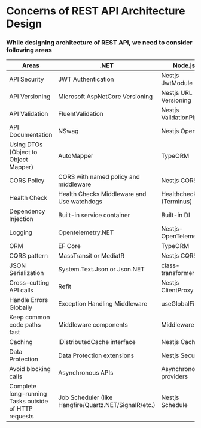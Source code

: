 # Concerns of REST API Architecture Design
### While designing architecture of REST API, we need to consider following areas
| Areas	| .NET	| Node.js	|
| ----- | ----- | -----	| 
| API	Security	|	JWT Authentication	| Nestjs JwtModule	|	 
| API Versioning	|	Microsoft AspNetCore Versioning	| Nestjs URL Versioning |
| API Validation	|	FluentValidation	|	Nestjs ValidationPipe |
| API Documentation	|	NSwag	| Nestjs OpenApi |
| Using DTOs (Object to Object Mapper)	|	AutoMapper	|	TypeORM |
| CORS Policy	|	CORS with named policy and middleware	|	Nestjs CORS |
| Health Check	|	Health Checks Middleware and Use watchdogs	|	Healthchecks (Terminus) |
| Dependency Injection	|	Built-in service container	|	Built-in DI |
| Logging	|	Opentelemetry.NET	| Nestjs-OpenTelemetry	 |
| ORM	|	EF Core	|	TypeORM |
| CQRS pattern	|	MassTransit or MediatR	| Nestjs CQRS	 |
| JSON Serialization	|	System.Text.Json or Json.NET	|	class-transformer |
| Cross-cutting API calls	|	Refit	|	Nestjs ClientProxy |
| Handle Errors Globally	| 	Exception Handling Middleware	|	useGlobalFilters |
| Keep common code paths fast	|	Middleware components	|	Middleware |
| Caching	|	IDistributedCache interface	|	Nestjs Caching |
| Data Protection	|	Data Protection extensions	|	Nestjs Security |
| Avoid blocking calls	|	Asynchronous APIs	| Asynchronous providers	|
| Complete long-running Tasks outside of HTTP requests	|	Job Scheduler (like Hangfire/Quartz.NET/SignalR/etc.)	| Nestjs Schedule	|



